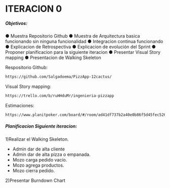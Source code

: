 # ITERACION 0
##### Objetivos:
● Muestra Repositorio Github
● Muestra de Arquitectura basica funcionando sin ninguna funcionalidad
● Integracion continua funcionando
● Explicacion de Retrospectiva
● Explicacion de evolución del Sprint
● Proponer planificacion para la siguiente iteracion
● Presentar Visual Story mapping
● Presentacion de Walking Skeleton

Respositorio Github:
```sh
https://github.com/Salgadoema/PizzApp-12cactus/
```
Visual Story mapping:
```sh
https://trello.com/b/ruHHduMr/ingenieria-pizzapp
```
Estimaciones:
```sh
https://www.planitpoker.com/board/#/room/ad41df737b2a40e0b86f5d45fec5265e
```

##### Planificacion Siguiente iteracion:
1)Realizar el Walking Skeleton.
- Admin dar de alta cliente
- Admin dar de alta pizza o empanada.
- Mozo carga pedido vacío.
- Mozo agrega productos.
- Mozo cierra pedido.

2)Presentar Burndown Chart

